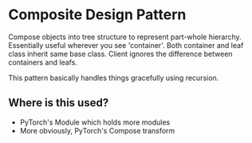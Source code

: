 # Composite Design Pattern

Compose objects into tree structure to represent part-whole hierarchy. Essentially useful wherever you see 'container'. Both container and leaf class inherit same base class. Client ignores the difference between containers and leafs.

This pattern basically handles things gracefully using recursion.


## Where is this used?

* PyTorch's Module which holds more modules
* More obviously, PyTorch's Compose transform